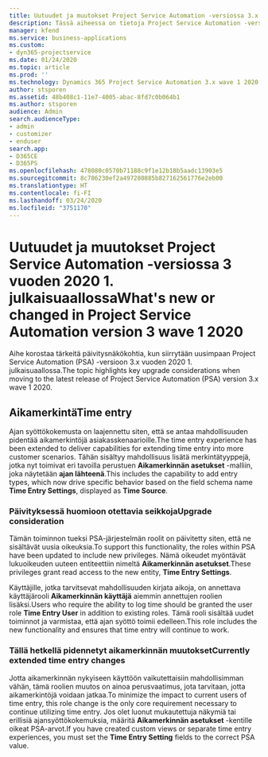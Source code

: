 ```yaml
---
title: Uutuudet ja muutokset Project Service Automation -versiossa 3.x vuoden 2020 1. julkaisuaallossa
description: Tässä aiheessa on tietoja Project Service Automation -version 3 uusista ja muuttuneista ominaisuuksista vuoden 2020 1. julkaisuaallossa.
manager: kfend
ms.service: business-applications
ms.custom:
- dyn365-projectservice
ms.date: 01/24/2020
ms.topic: article
ms.prod: ''
ms.technology: Dynamics 365 Project Service Automation 3.x wave 1 2020
author: stsporen
ms.assetid: 48b408c1-11e7-4005-abac-8fd7c0b064b1
ms.author: stsporen
audience: Admin
search.audienceType:
- admin
- customizer
- enduser
search.app:
- D365CE
- D365PS
ms.openlocfilehash: 478080c0570b71188c9f1e12b18b5aadc13903e5
ms.sourcegitcommit: 8c786230ef2a497280885b827162561776e2eb00
ms.translationtype: HT
ms.contentlocale: fi-FI
ms.lasthandoff: 03/24/2020
ms.locfileid: "3751170"
---
```

# <a name="whats-new-or-changed-in-project-service-automation-version-3-wave-1-2020"></a><span data-ttu-id="d08dc-103">Uutuudet ja muutokset Project Service Automation -versiossa 3 vuoden 2020 1. julkaisuaallossa</span><span class="sxs-lookup"><span data-stu-id="d08dc-103">What's new or changed in Project Service Automation version 3 wave 1 2020</span></span>
<span data-ttu-id="d08dc-104">Aihe korostaa tärkeitä päivitysnäkökohtia, kun siirrytään uusimpaan Project Service Automation (PSA) -versioon 3.x vuoden 2020 1. julkaisuaallossa.</span><span class="sxs-lookup"><span data-stu-id="d08dc-104">The topic highlights key upgrade considerations when moving to the latest release of Project Service Automation (PSA) version 3.x wave 1 2020.</span></span>

## <a name="time-entry"></a><span data-ttu-id="d08dc-105">Aikamerkintä</span><span class="sxs-lookup"><span data-stu-id="d08dc-105">Time entry</span></span>
<span data-ttu-id="d08dc-106">Ajan syöttökokemusta on laajennettu siten, että se antaa mahdollisuuden pidentää aikamerkintöjä asiakasskenaarioille.</span><span class="sxs-lookup"><span data-stu-id="d08dc-106">The time entry experience has been extended to deliver capabilities for extending time entry into more customer scenarios.</span></span> <span data-ttu-id="d08dc-107">Tähän sisältyy mahdollisuus lisätä merkintätyyppejä, jotka nyt toimivat eri tavoilla perustuen **Aikamerkinnän asetukset** -malliin, joka näytetään **ajan lähteenä**.</span><span class="sxs-lookup"><span data-stu-id="d08dc-107">This includes the capability to add entry types, which now drive specific behavior based on the field schema name **Time Entry Settings**, displayed as **Time Source**.</span></span>

### <a name="upgrade-consideration"></a><span data-ttu-id="d08dc-108">Päivityksessä huomioon otettavia seikkoja</span><span class="sxs-lookup"><span data-stu-id="d08dc-108">Upgrade consideration</span></span>
<span data-ttu-id="d08dc-109">Tämän toiminnon tueksi PSA-järjestelmän roolit on päivitetty siten, että ne sisältävät uusia oikeuksia.</span><span class="sxs-lookup"><span data-stu-id="d08dc-109">To support this functionality, the roles within PSA have been updated to include new privileges.</span></span> <span data-ttu-id="d08dc-110">Nämä oikeudet myöntävät lukuoikeuden uuteen entiteettiin nimeltä **Aikamerkinnän asetukset**.</span><span class="sxs-lookup"><span data-stu-id="d08dc-110">These privileges grant read access to the new entity, **Time Entry Settings**.</span></span>

<span data-ttu-id="d08dc-111">Käyttäjille, jotka tarvitsevat mahdollisuuden kirjata aikoja, on annettava käyttäjärooli **Aikamerkinnän käyttäjä** aiemmin annettujen roolien lisäksi.</span><span class="sxs-lookup"><span data-stu-id="d08dc-111">Users who require the ability to log time should be granted the user role **Time Entry User** in addition to existing roles.</span></span> <span data-ttu-id="d08dc-112">Tämä rooli sisältää uudet toiminnot ja varmistaa, että ajan syöttö toimii edelleen.</span><span class="sxs-lookup"><span data-stu-id="d08dc-112">This role includes the new functionality and ensures that time entry will continue to work.</span></span>

### <a name="currently-extended-time-entry-changes"></a><span data-ttu-id="d08dc-113">Tällä hetkellä pidennetyt aikamerkinnän muutokset</span><span class="sxs-lookup"><span data-stu-id="d08dc-113">Currently extended time entry changes</span></span>
<span data-ttu-id="d08dc-114">Jotta aikamerkinnän nykyiseen käyttöön vaikutettaisiin mahdollisimman vähän, tämä roolien muutos on ainoa perusvaatimus, jota tarvitaan, jotta aikamerkintöjä voidaan jatkaa.</span><span class="sxs-lookup"><span data-stu-id="d08dc-114">To minimize the impact to current users of time entry, this role change is the only core requirement necessary to continue utilizing time entry.</span></span> <span data-ttu-id="d08dc-115">Jos olet luonut mukautettuja näkymiä tai erillisiä ajansyöttökokemuksia, määritä **Aikamerkinnän asetukset** -kentille oikeat PSA-arvot.</span><span class="sxs-lookup"><span data-stu-id="d08dc-115">If you have created custom views or separate time entry experiences, you must set the **Time Entry Setting** fields to the correct PSA value.</span></span>
